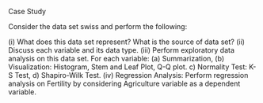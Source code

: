 Case Study

Consider the data set swiss and perform the following:


(i) What does this data set represent? What is the source of data set?
(ii) Discuss each variable and its data type.
(iii) Perform exploratory data analysis on this data set.
For each variable: 
  (a) Summarization, 
  (b) Visualization: 
        Histogram, 
        Stem and Leaf Plot,
        Q-Q plot. 
  c) Normality Test: K-S Test, 
  d) Shapiro-Wilk Test.
(iv) Regression Analysis: Perform regression analysis on Fertility by considering Agriculture variable as a dependent variable.
